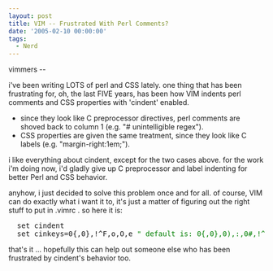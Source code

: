 ```yaml
---
layout: post
title: VIM -- Frustrated With Perl Comments?
date: '2005-02-10 00:00:00'
tags:
  - Nerd
---
```


vimmers --

i've been writing LOTS of perl and CSS lately. one thing that has
been frustrating for, oh, the last FIVE years, has been how VIM
indents perl comments and CSS properties with 'cindent' enabled.

<ul>
<li>since they look like C preprocessor directives, perl comments
  are shoved back to column 1 (e.g. "# unintelligible regex").</li>
<li>CSS properties are given the same treatment, since they look
  like C labels (e.g. "margin-right:1em;").</li>
</ul>
i like everything about cindent, except for the two cases above.
for the work i'm doing now, i'd gladly give up C preprocessor and
label indenting for better Perl and CSS behavior.

anyhow, i just decided to solve this problem once and for all. of
course, VIM can do exactly what i want it to, it's just a matter
of figuring out the right stuff to put in .vimrc . so here it is:

<pre>
  set cindent
  set cinkeys=0{,0},!^F,o,O,e <font color=green>" default is: 0{,0},0),:,0#,!^F,o,O,e</font>
</pre>

that's it ... hopefully this can help out someone else who has
been frustrated by cindent's behavior too.

